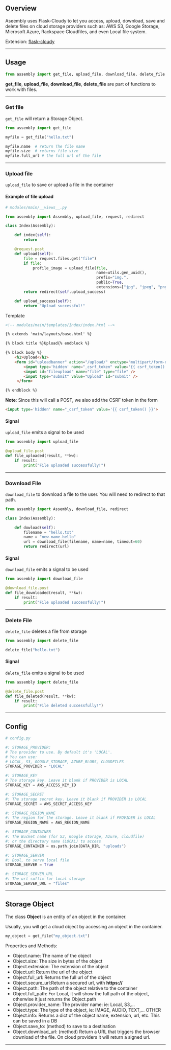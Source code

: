 
## Overview

Aseembly uses Flask-Cloudy to let you access, upload, download, save and delete files on cloud
storage providers such as: AWS S3, Google Storage, Microsoft Azure,
Rackspace Cloudfiles, and even Local file system.

Extension: <a href="https://github.com/mardix/flask-cloudy" target="_blank">flask-cloudy</a>

---

## Usage

```python
from assembly import get_file, upload_file, download_file, delete_file
```

**get_file**, **upload_file**, **download_file**, **delete_file** are part of functions to work with files.


---


### Get file

`get_file` will return a Storage Object.

```python
from assembly import get_file

myfile = get_file("hello.txt")

myfile.name  # return The file name
myfile.size  # returns file size
myfile.full_url # the full url of the file

```

---

### Upload file

`upload_file` to save or upload a file in the container

#### Example of file upload

```python
# modules/main/__views__.py

from assembly import Assembly, upload_file, request, redirect

class Index(Assembly):

    def index(self):
        return

    @request.post
    def upload(self):
        file = request.files.get("file")
        if file:
            profile_image = upload_file(file,
                                        name=utils.gen_uuid(),
                                        prefix="img.",
                                        public=True,
                                        extensions=["jpg", "jpeg", "png", "gif"])
        return redirect(self.upload_success)

    def upload_success(self):
        return "Upload successful!" 

```

Template


```html
<!-- modules/main/templates/Index/index.html -->

{% extends 'main/layouts/base.html' %}

{% block title %}Upload{% endblock %}

{% block body %}
    <h1>Upload</h1>
    <form id="uploadbanner" action="/upload/" enctype="multipart/form-data" method="post">
        <input type='hidden' name="_csrf_token" value='{{ csrf_token() }}'>
        <input id="fileupload" name="file" type="file" />
        <input type="submit" value="Upload" id="submit" />
     </form>    

{% endblock %}

```

**Note**: Since this will call a POST, we also add the CSRF token in the form

```html
<input type='hidden' name="_csrf_token" value='{{ csrf_token() }}'>
```

#### Signal

`upload_file` emits a signal to be used

```python
from assembly import upload_file

@upload_file.post
def file_uploaded(result, **kw):
    if result:
        print("File uploaded successfully!")

```

---

### Download File

`download_file` to download a file to the user. You will need to redirect to that path.

```python
from assembly import Assembly, download_file, redirect

class Index(Assembly):

    def dowload(self):
        filename = "hello.txt"
        name = "new-name-hello"
        url = download_file(filename, name=name, timeout=60)
        return redirect(url)

```

#### Signal

`download_file` emits a signal to be used

```python
from assembly import download_file

@download_file.post
def file_downloaded(result, **kw):
    if result:
        print("File uploaded successfully!")

```

---

### Delete File

`delete_file` deletes a file from storage


```python
from assembly import delete_file 

delete_file("hello.txt")

```

#### Signal

`delete_file` emits a signal to be used

```python
from assembly import delete_file

@delete_file.post
def file_deleted(result, **kw):
    if result:
        print("File deleted successfully!")

```

---

## Config

```python
# config.py

#: STORAGE_PROVIDER:
# The provider to use. By default it's 'LOCAL'.
# You can use:
# LOCAL, S3, GOOGLE_STORAGE, AZURE_BLOBS, CLOUDFILES
STORAGE_PROVIDER = "LOCAL"

#: STORAGE_KEY
# The storage key. Leave it blank if PROVIDER is LOCAL
STORAGE_KEY = AWS_ACCESS_KEY_ID

#: STORAGE_SECRET
#: The storage secret key. Leave it blank if PROVIDER is LOCAL
STORAGE_SECRET = AWS_SECRET_ACCESS_KEY

#: STORAGE_REGION_NAME
#: The region for the storage. Leave it blank if PROVIDER is LOCAL
STORAGE_REGION_NAME = AWS_REGION_NAME

#: STORAGE_CONTAINER
#: The Bucket name (for S3, Google storage, Azure, cloudfile)
#: or the directory name (LOCAL) to access
STORAGE_CONTAINER = os.path.join(DATA_DIR, "uploads")

#: STORAGE_SERVER
#: Bool, to serve local file
STORAGE_SERVER = True

#: STORAGE_SERVER_URL
#: The url suffix for local storage
STORAGE_SERVER_URL = "files"

```

---

## Storage Object

The class **Object** is an entity of an object in the container.

Usually, you will get a cloud object by accessing an object in the container.

```python
my_object = get_file("my_object.txt")
```	

Properties and Methods:
	
- Object.name: The name of the object
- Object.size: The size in bytes of the object
- Object.extension: The extension of the object
- Object.url: Return the url of the object
- Object.full_url: Returns the full url of the object
- Object.secure_url:Return a secured url, with **https://** 
- Object.path: The path of the object relative to the container
- Object.full_path: For Local, it will show the full path of the object, otherwise it just returns the Object.path
- Object.provider_name: The provider name: ie: Local, S3,...
- Object.type: The type of the object, ie: IMAGE, AUDIO, TEXT,... OTHER
- Object.info: Returns a dict of the object name, extension, url, etc. This can be saved in a DB
- Object.save_to: (method) to save to a destination
- Object.download_url: (method) Return a URL that triggers the browser download of the file. On cloud providers it will return a signed url.

---
